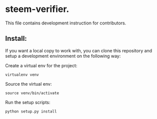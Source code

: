 # steem-verifier.

This file contains development instruction for contributors.

## Install:

If you want a local copy to work with, you can clone this repository and setup a development environment on the following way:

Create a virtual env for the project:

```
virtualenv venv
```

Source the virtual env:

```
source venv/bin/activate
```

Run the setup scripts:

```
python setup.py install
```

